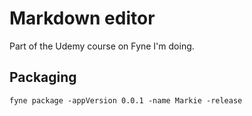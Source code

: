 # Markdown editor

Part of the Udemy course on Fyne I'm doing.

## Packaging

`fyne package -appVersion 0.0.1 -name Markie -release`
